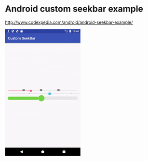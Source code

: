 # Android custom seekbar example

http://www.codexpedia.com/android/android-seekbar-example/

<img src="https://github.com/codexpedia/android_custom_seekbar/blob/master/captures/seekbar.gif" width="250" height="420" />
